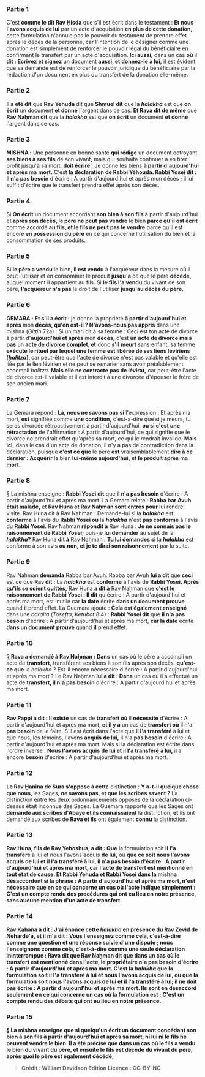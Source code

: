 
### Partie 1
C'est <b>comme le dit Rav Ḥisda</b> que s'il est écrit dans le testament : <b>Et nous l'avons acquis de lui</b> par un acte d'acquisition <b>en plus de cette donation,</b> cette formulation n'annule pas le pouvoir du testament de prendre effet après le décès de la personne, car l'intention de le désigner comme une donation est simplement de renforcer le pouvoir légal du bénéficiaire en confirmant le transfert par un acte d'acquisition. <b>Ici aussi,</b> dans un cas <b>où</b> il <b>dit : Ecrivez et signez</b> un document <b>aussi, et donnez-le</b> <b>à lui,</b> il est évident que sa demande est de renforcer le pouvoir juridique du bénéficiaire par la rédaction d'un document en plus du transfert de la donation elle-même.

### Partie 2
<b>Il a été dit</b> que <b>Rav Yehuda</b> dit que <b>Shmuel dit</b> que la <b><i>halakha</i></b> est que <b>on écrit</b> un document <b>et donne</b> l'argent dans ce cas. <b>Et Rava dit de même</b> que <b>Rav Naḥman dit</b> que la <b><i>halakha</i></b> est que <b>on écrit</b> un document <b>et donne</b> l'argent dans ce cas.

### Partie 3
<strong>MISHNA :</strong> Une personne en bonne santé <b>qui rédige</b> un document octroyant <b>ses biens à ses fils</b> de son vivant, mais qui souhaite continuer à en tirer profit jusqu'à sa mort, <b>doit écrire :</b> Je donne les biens <b>à partir d'aujourd'hui et après</b> ma <b>mort.</b> C'est <b>la déclaration de Rabbi Yéhouda. Rabbi Yosei dit : Il n'a pas besoin</b> d'écrire : A partir d'aujourd'hui et après mon décès ; il lui suffit d'écrire que le transfert prendra effet après son décès.

### Partie 4
Si <b>On écrit</b> un document accordant <b>son bien à son fils</b> à partir d'aujourd'hui et <b>après son décès, le père ne peut pas vendre</b> le bien <b>parce qu'il est écrit</b> comme accordé <b>au fils, et le fils ne peut pas le vendre</b> parce qu'il est</b> encore <b>en possession du père</b> en ce qui concerne l'utilisation du bien et la consommation de ses produits.

### Partie 5
Si <b>le père a vendu</b> le bien, <b>il est vendu</b> à l'acquéreur dans la mesure où il peut l'utiliser et en consommer le produit <b>jusqu'à</b> ce que le père <b>décède,</b> auquel moment il appartient au fils. Si <b>le fils l'a vendu</b> du vivant de son père, <b>l'acquéreur n'a pas</b> le droit de l'utiliser <b>jusqu'au décès du père.</b>

### Partie 6
<strong>GEMARA :</strong> <b>Et s'il a écrit :</b> je donne la propriété <b>à partir d'aujourd'hui et après</b> mon <b>décès, qu'en est-il ? N'avons-nous pas appris</b> dans une mishna (<i>Gittin</i> 72a) : Si un mari dit à sa femme : Ceci est ton acte de divorce à partir d'<b>aujourd'hui et après</b> mon <b>décès,</b> c'est <b>un acte de divorce mais pas</b> un <b>acte de divorce complet, et</b> donc <b>s'il meurt</b> sans enfant, sa femme <b>exécute le rituel par lequel une femme est libérée de ses liens léviriens [<i>ḥalitza</i>], </b> car peut-être que l'acte de divorce n'est pas valable et qu'elle est liée par le lien lévirien et ne peut se remarier sans avoir préalablement accompli <i>ḥalitza</i>. <b>Mais elle ne contracte pas de lévirat,</b> car peut-être l'acte de divorce est-il valable et il est interdit à une divorcée d'épouser le frère de son ancien mari.

### Partie 7
La Gemara répond : <b>Là, nous ne savons pas si</b> l'expression : Et après ma mort, <b>est</b> signifiée comme <b>une condition,</b> c'est-à-dire que si je meurs, tu seras divorcée rétroactivement à partir d'aujourd'hui, <b>ou si c'est une rétractation</b> de l'affirmation : A partir d'aujourd'hui, ce qui signifie que le divorce ne prendrait effet qu'après sa mort, ce qui le rendrait invalide. <b>Mais ici,</b> dans le cas d'un acte de donation, il n'y a pas de contradiction dans la déclaration, puisque <b>c'est ce que</b> le père <b>est</b> vraisemblablement <b>dire à ce dernier : Acquérir</b> le bien <b>lui-même aujourd'hui,</b> et <b>le produit après</b> ma <b>mort.</b>

### Partie 8
§ La mishna enseigne : <b>Rabbi Yosei dit</b> que <b>il n'a pas besoin</b> d'écrire : A partir d'aujourd'hui et après ma mort. La Gemara relate : <b>Rabba bar Avuh était malade,</b> et <b>Rav Huna et Rav Naḥman sont entrés pour</b> lui rendre visite. Rav Huna dit à Rav Naḥman : Demande-lui</b> si la <b><i>halakha</i></b> est <b>conforme</b> à l'avis du <b>Rabbi Yosei ou</b> la <b><i>halakha</i></b> n'est <b>pas conforme</b> à l'avis du <b>Rabbi Yosei.</b> Rav Naḥman <b>répondit à</b> Rav Huna : <b>Je ne connais pas le raisonnement de Rabbi Yosei;</b> puis-je <b>lui demander</b> au sujet de la <b><i>halakha</i>?</b> Rav Huna <b>dit à</b> Rav Naḥman : <b>Tu lui demandes si</b> la <b><i>halakha</i></b> est conforme à son avis <b>ou non, et je te dirai son raisonnement</b> par la suite.

### Partie 9
Rav Naḥman <b>demanda</b> Rabba bar Avuh. Rabba bar Avuh <b>lui a dit</b> que <b>ceci</b> est ce que <b>Rav dit :</b> La <b><i>halakha</i></b> est <b>conforme</b> à l'avis de <b>Rabbi Yosei. Après qu'ils se soient quittés,</b> Rav Huna <b>a dit à</b> Rav Naḥman que <b>c'est le raisonnement de Rabbi Yosei : Il dit</b> qu'écrire : A partir d'aujourd'hui et après ma mort, est inutile car <b>la date</b> écrite <b>dans un document prouve</b> quand <b>il</b> prend effet. La Guemara ajoute : <b>Cela est également enseigné</b> dans une <i>baraita</i> (<i>Tosefta</i>, <i>Ketubot</i> 8:4) : <b>Rabbi Yosei dit</b> que <b>il n'a pas besoin</b> d'écrire : A partir d'aujourd'hui et après ma mort, <b>car la date</b> écrite <b>dans un document prouve</b> quand <b>il</b> prend effet.

### Partie 10
§ <b>Rava a demandé à Rav Naḥman : Dans</b> un cas où le père a accompli un acte de <b>transfert,</b> transférant ses biens à son fils après son décès, <b>qu'est-ce que</b> la <i>halakha</i> ? Est-il encore nécessaire d'écrire : A partir d'aujourd'hui et après ma mort ? Le Rav Naḥman <b>lui a dit : Dans</b> un cas où il a effectué un acte de <b>transfert, il n'a pas besoin</b> d'écrire : A partir d'aujourd'hui et après ma mort.

### Partie 11
<b>Rav Pappi a dit : Il existe</b> un cas de <b>transfert où</b> il <b>nécessite</b> d'écrire : A partir d'aujourd'hui et après ma mort, <b>et il y a</b> un cas de <b>transfert où</b> il n'a <b>pas besoin</b> de le faire. S'il est écrit dans l'acte que <b>il l'a transféré</b> à lui et que nous, </b> les témoins, l'avons <b>acquis</b> <b>de lui,</b> il n'a <b>pas besoin</b> d'écrire : A partir d'aujourd'hui et après ma mort. Mais si la déclaration est écrite dans l'ordre inverse : <b>Nous l'avons acquis</b> <b>de lui et il l'a transféré</b> <b>à lui,</b> il a encore <b>besoin</b> d'écrire : A partir d'aujourd'hui et après ma mort.

### Partie 12
<b>Le Rav Ḥanina de Sura s'oppose à cette</b> distinction : <b>Y a-t-il quelque chose que nous, </b> les Sages, <b>ne savons pas, et que les scribes savent ?</b> La distinction entre les deux ordonnancements opposés de la déclaration ci-dessus était inconnue des Sages. La Guemara rapporte que les Sages ont <b>demandé aux scribes d'Abaye et ils connaissaient</b> la distinction, <b>et</b> ils ont demandé aux scribes de <b>Rava et ils</b> ont également <b>connu</b> la distinction.

### Partie 13
<b>Rav Huna, fils de Rav Yehoshua, a dit : Que</b> la formulation soit <b>il l'a transféré</b> à lui et nous l'avons acquis</b> <b>de lui,</b> ou <b>que ce soit <b>nous l'avons acquis</b> <b>de lui et il l'a transféré</b> <b>à lui,</b> il <b>n'a pas besoin</b> d'écrire : A partir d'aujourd'hui et après ma mort, car l'acte de transfert est mentionné en tout état de cause. <b>Et</b> Rabbi Yehuda et Rabbi Yosei dans la mishna <b>désaccordent</b> si la phrase : A partir d'aujourd'hui et après ma mort, n'est nécessaire que <b>en ce qui concerne</b> un cas où l'acte indique simplement : C'est <b>un compte rendu des procédures qui ont eu lieu en notre présence,</b> sans aucune mention d'un acte de transfert.

### Partie 14
<b>Rav Kahana a dit : J'ai énoncé</b> cette <b><i>halakha</i> en présence du Rav Zevid de Neharde'a, et il m'a dit : Vous l'enseignez comme cela,</b> c'est-à-dire comme une question et une réponse suivie d'une dispute ; <b>nous l'enseignons comme cela,</b> c'est-à-dire comme une seule déclaration ininterrompue : <b>Rava dit</b> que <b>Rav Naḥman dit</b> que <b>dans</b> un cas où le <b>transfert</b> est mentionné dans l'acte, le propriétaire <b>n'a pas besoin</b> d'écrire : A partir d'aujourd'hui et après ma mort. C'est la <i>halakha</i> <b>que la formulation soit <b>il l'a transféré</b> à lui et nous l'avons acquis</b> <b>de lui,</b> ou <b>que la formulation soit <b>nous l'avons acquis</b> <b>de lui et il l'a transféré</b> <b>à lui;</b> il <b>ne doit pas</b> écrire : A partir d'aujourd'hui et après ma mort. Ils <b>sont en désaccord</b> seulement <b>en ce qui concerne</b> un cas où la formulation est : C'est <b>un compte rendu des débats qui ont eu lieu en notre présence.</b>

### Partie 15
§ La mishna enseigne que si <b>quelqu'un écrit</b> un document concédant <b>son bien à son fils</b> à partir d'aujourd'hui et <b>après sa mort,</b> ni lui ni le fils ne peuvent vendre le bien. Il <b>a été précisé</b> que dans un cas où <b>le fils a vendu</b> le bien <b>du vivant du père, et</b> ensuite <b>le fils est décédé du vivant du père,</b> après quoi le père est également décédé,

>Crédit : William Davidson Edition
>Licence : CC-BY-NC